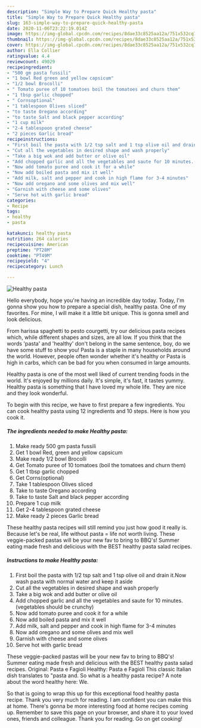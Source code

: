 ```yaml
---
description: "Simple Way to Prepare Quick Healthy pasta"
title: "Simple Way to Prepare Quick Healthy pasta"
slug: 163-simple-way-to-prepare-quick-healthy-pasta
date: 2020-11-06T23:22:19.014Z
image: https://img-global.cpcdn.com/recipes/8dae33c8525aa12a/751x532cq70/healthy-pasta-recipe-main-photo.jpg
thumbnail: https://img-global.cpcdn.com/recipes/8dae33c8525aa12a/751x532cq70/healthy-pasta-recipe-main-photo.jpg
cover: https://img-global.cpcdn.com/recipes/8dae33c8525aa12a/751x532cq70/healthy-pasta-recipe-main-photo.jpg
author: Ella Collier
ratingvalue: 4.4
reviewcount: 49029
recipeingredient:
- "500 gm pasta fussili"
- "1 bowl Red green and yellow capsicum"
- "1/2 bowl Brocolli"
- " Tomato puree of 10 tomatoes boil the tomatoes and churn them"
- "1 tbsp garlic chopped"
- " Cornsoptional"
- "1 tablespoon Olives sliced"
- "to taste Oregano according"
- "to taste Salt and black pepper according"
- "1 cup milk"
- "2-4 tablespoon grated cheese"
- "2 pieces Garlic bread"
recipeinstructions:
- "First boil the pasta with 1/2 tsp salt and 1 tsp olive oil and drain it.Now wash pasta with normal water and keep it aside"
- "Cut all the vegetables in desired shape and wash properly"
- "Take a big wok and add butter or olive oil"
- "Add chopped garlic and all the vegetables and saute for 10 minutes.(vegetables should be crunchy)"
- "Now add tomato puree and cook it for a while"
- "Now add boiled pasta and mix it well"
- "Add milk, salt and pepper and cook in high flame for 3-4 minutes"
- "Now add oregano and some olives and mix well"
- "Garnish with cheese and some olives"
- "Serve hot with garlic bread"
categories:
- Recipe
tags:
- healthy
- pasta

katakunci: healthy pasta 
nutrition: 264 calories
recipecuisine: American
preptime: "PT28M"
cooktime: "PT49M"
recipeyield: "4"
recipecategory: Lunch

---
```



![Healthy pasta](https://img-global.cpcdn.com/recipes/8dae33c8525aa12a/751x532cq70/healthy-pasta-recipe-main-photo.jpg)

Hello everybody, hope you're having an incredible day today. Today, I'm gonna show you how to prepare a special dish, healthy pasta. One of my favorites. For mine, I will make it a little bit unique. This is gonna smell and look delicious.

From harissa spaghetti to pesto courgetti, try our delicious pasta recipes which, while different shapes and sizes, are all low. If you think that the words &#39;pasta&#39; and &#39;healthy&#39; don&#39;t belong in the same sentence, boy, do we have some stuff to show you! Pasta is a staple in many households around the world. However, people often wonder whether it&#39;s healthy or Pasta is high in carbs, which can be bad for you when consumed in large amounts.

Healthy pasta is one of the most well liked of current trending foods in the world. It's enjoyed by millions daily. It's simple, it's fast, it tastes yummy. Healthy pasta is something that I have loved my whole life. They are nice and they look wonderful.


To begin with this recipe, we have to first prepare a few ingredients. You can cook healthy pasta using 12 ingredients and 10 steps. Here is how you cook it.

<!--inarticleads1-->

##### The ingredients needed to make Healthy pasta:

1. Make ready 500 gm pasta fussili
1. Get 1 bowl Red, green and yellow capsicum
1. Make ready 1/2 bowl Brocolli
1. Get  Tomato puree of 10 tomatoes (boil the tomatoes and churn them)
1. Get 1 tbsp garlic chopped
1. Get  Corns(optional)
1. Take 1 tablespoon Olives sliced
1. Take to taste Oregano according
1. Take to taste Salt and black pepper according
1. Prepare 1 cup milk
1. Get 2-4 tablespoon grated cheese
1. Make ready 2 pieces Garlic bread


These healthy pasta recipes will still remind you just how good it really is. Because let&#39;s be real, life without pasta = life not worth living. These veggie-packed pastas will be your new fav to bring to BBQ&#39;s! Summer eating made fresh and delicious with the BEST healthy pasta salad recipes. 

<!--inarticleads2-->

##### Instructions to make Healthy pasta:

1. First boil the pasta with 1/2 tsp salt and 1 tsp olive oil and drain it.Now wash pasta with normal water and keep it aside
1. Cut all the vegetables in desired shape and wash properly
1. Take a big wok and add butter or olive oil
1. Add chopped garlic and all the vegetables and saute for 10 minutes.(vegetables should be crunchy)
1. Now add tomato puree and cook it for a while
1. Now add boiled pasta and mix it well
1. Add milk, salt and pepper and cook in high flame for 3-4 minutes
1. Now add oregano and some olives and mix well
1. Garnish with cheese and some olives
1. Serve hot with garlic bread


These veggie-packed pastas will be your new fav to bring to BBQ&#39;s! Summer eating made fresh and delicious with the BEST healthy pasta salad recipes. Original: Pasta e Fagioli Healthy: Pasta e Fagioli This classic Italian dish translates to &#34;pasta and. So what is a healthy pasta recipe? A note about the word healthy here: We. 

So that is going to wrap this up for this exceptional food healthy pasta recipe. Thank you very much for reading. I am confident you can make this at home. There's gonna be more interesting food at home recipes coming up. Remember to save this page on your browser, and share it to your loved ones, friends and colleague. Thank you for reading. Go on get cooking!
